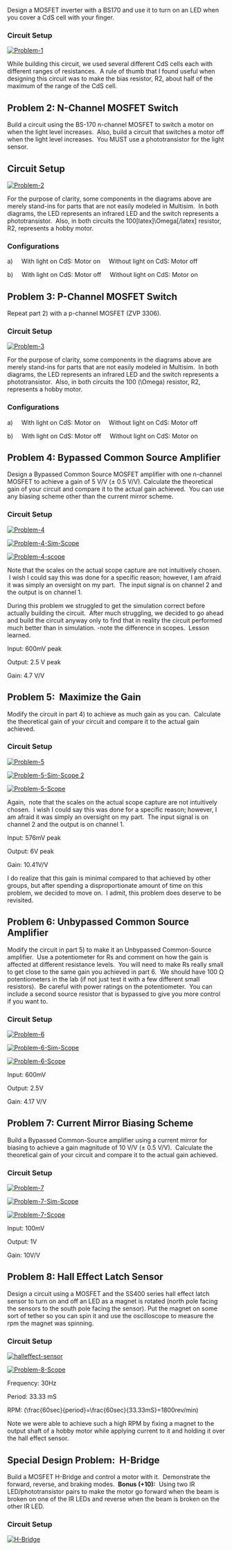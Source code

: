 
Design a MOSFET inverter with a BS170 and use it to turn on an LED when you cover a CdS cell with your finger.


### Circuit Setup


[![Problem-1](http://codytaylor.cc/opti/Problem-1.jpg)](http://codytaylor.cc/opti/Problem-1.jpg)



While building this circuit, we used several different CdS cells each with different ranges of resistances.  A rule of thumb that I found useful when designing this circuit was to make the bias resistor, R2, about half of the maximum of the range of the CdS cell.


## Problem 2: N-Channel MOSFET Switch


Build a circuit using the BS-170 n-channel MOSFET to switch a motor on when the light level increases.  Also, build a circuit that switches a motor off when the light level increases.  You MUST use a phototransistor for the light sensor.


## Circuit Setup


[![Problem-2](http://codytaylor.cc/opti/Problem-2.jpg)](http://codytaylor.cc/opti/Problem-2.jpg)

For the purpose of clarity, some components in the diagrams above are merely stand-ins for parts that are not easily modeled in Multisim.  In both diagrams, the LED represents an infrared LED and the switch represents a phototransistor.  Also, in both circuits the 100[latex]\Omega[/latex] resistor, R2, represents a hobby motor.


### Configurations


a)     With light on CdS: Motor on     Without light on CdS: Motor off

b)     With light on CdS: Motor off     Without light on CdS: Motor on


## Problem 3: P-Channel MOSFET Switch


Repeat part 2) with a p-channel MOSFET (ZVP 3306).


### Circuit Setup


[![Problem-3](http://codytaylor.cc/opti/Problem-3.jpg)](http://codytaylor.cc/opti/Problem-3.jpg)

For the purpose of clarity, some components in the diagrams above are merely stand-ins for parts that are not easily modeled in Multisim.  In both diagrams, the LED represents an infrared LED and the switch represents a phototransistor.  Also, in both circuits the 100 \(\Omega\) resistor, R2, represents a hobby motor.


### Configurations


a)     With light on CdS: Motor on     Without light on CdS: Motor off

b)     With light on CdS: Motor off     Without light on CdS: Motor on


## Problem 4: Bypassed Common Source Amplifier


Design a Bypassed Common Source MOSFET amplifier with one n-channel MOSFET to achieve a gain of 5 V/V (± 0.5 V/V). Calculate the theoretical gain of your circuit and compare it to the actual gain achieved.  You can use any biasing scheme other than the current mirror scheme.


### Circuit Setup


[![Problem-4](http://codytaylor.cc/opti/Problem-4.jpg)](http://codytaylor.cc/opti/Problem-4.jpg)

[![Problem-4-Sim-Scope](http://codytaylor.cc/opti/Problem-4-Sim-Scope.jpg)](http://codytaylor.cc/opti/Problem-4-Sim-Scope.jpg)

[![Problem-4-scope](http://codytaylor.cc/opti/Problem-4-scope.jpg)](http://codytaylor.cc/opti/Problem-4-scope.jpg)

Note that the scales on the actual scope capture are not intuitively chosen.  I wish I could say this was done for a specific reason; however, I am afraid it was simply an oversight on my part.  The input signal is on channel 2 and the output is on channel 1.

During this problem we struggled to get the simulation correct before actually building the circuit.  After much struggling, we decided to go ahead and build the circuit anyway only to find that in reality the circuit performed much better than in simulation. -note the difference in scopes.  Lesson learned.

Input: 600mV peak

Output: 2.5 V peak

Gain: 4.7 V/V


## Problem 5:  Maximize the Gain


Modify the circuit in part 4) to achieve as much gain as you can.  Calculate the theoretical gain of your circuit and compare it to the actual gain achieved.


### Circuit Setup


[![Problem-5](http://codytaylor.cc/opti/Problem-5.jpg)](http://codytaylor.cc/opti/Problem-5.jpg)

[![Problem-5-Sim-Scope 2](http://codytaylor.cc/opti/Problem-5-Sim-Scope-2.jpg)](http://codytaylor.cc/opti/Problem-5-Sim-Scope-2.jpg)

[![Problem-5-Scope](http://codytaylor.cc/opti/Problem-5-Scope.jpg)](http://codytaylor.cc/opti/Problem-5-Scope.jpg)



Again,  note that the scales on the actual scope capture are not intuitively chosen.  I wish I could say this was done for a specific reason; however, I am afraid it was simply an oversight on my part.  The input signal is on channel 2 and the output is on channel 1.

Input: 576mV peak

Output: 6V peak

Gain: 10.41V/V

I do realize that this gain is minimal compared to that achieved by other groups, but after spending a disproportionate amount of time on this problem, we decided to move on.  I admit, this problem does deserve to be revisited.


## Problem 6: Unbypassed Common Source Amplifier


Modify the circuit in part 5) to make it an Unbypassed Common-Source amplifier.  Use a potentiometer for Rs and comment on how the gain is affected at different resistance levels.  You will need to make Rs really small to get close to the same gain you achieved in part 6.  We should have 100 Ω potentiometers in the lab (if not just test it with a few different small resistors).  Be careful with power ratings on the potentiometer.  You can include a second source resistor that is bypassed to give you more control if you want to.


### Circuit Setup


[![Problem-6](http://codytaylor.cc/opti/Problem-6.jpg)](http://codytaylor.cc/opti/Problem-6.jpg)

[![Problem-6-Sim-Scope](http://codytaylor.cc/opti/Problem-6-Sim-Scope.jpg)](http://codytaylor.cc/opti/Problem-6-Sim-Scope.jpg)



[![Problem-6-Scope](http://codytaylor.cc/opti/Problem-6-Scope.jpg)](http://codytaylor.cc/opti/Problem-6-Scope.jpg)



Input: 600mV

Output: 2.5V

Gain: 4.17 V/V


## Problem 7: Current Mirror Biasing Scheme


Build a Bypassed Common-Source amplifier using a current mirror for biasing to achieve a gain magnitude of 10 V/V (± 0.5 V/V).  Calculate the theoretical gain of your circuit and compare it to the actual gain achieved.


### Circuit Setup


[![Problem-7](http://codytaylor.cc/opti/Problem-7.jpg)](http://codytaylor.cc/opti/Problem-7.jpg)



[![Problem-7-Sim-Scope](http://codytaylor.cc/opti/Problem-7-Sim-Scope.jpg)](http://codytaylor.cc/opti/Problem-7-Sim-Scope.jpg)



[![Problem-7-Scope](http://codytaylor.cc/opti/Problem-7-Scope.jpg)](http://codytaylor.cc/opti/Problem-7-Scope.jpg)

Input: 100mV

Output: 1V

Gain: 10V/V


## Problem 8: Hall Effect Latch Sensor


Design a circuit using a MOSFET and the SS400 series hall effect latch sensor to turn on and off an LED as a magnet is rotated (north pole facing the sensors to the south pole facing the sensor). Put the magnet on some sort of tether so you can spin it and use the oscilloscope to measure the rpm the magnet was spinning.


### Circuit Setup


[![halleffect-sensor](http://codytaylor.cc/opti/halleffect-sensor.jpg)](http://codytaylor.cc/opti/halleffect-sensor.jpg)



[![Problem-8-Scope](http://codytaylor.cc/opti/Problem-8-Scope.jpg)](http://codytaylor.cc/opti/Problem-8-Scope.jpg)



Frequency: 30Hz

Period: 33.33 mS

RPM: \(\frac{60sec}{period}=\frac{60sec}{33.33mS}=1800rev/min\)

Note we were able to achieve such a high RPM by fixing a magnet to the output shaft of a hobby motor while applying current to it and holding it over the hall effect sensor.


## Special Design Problem:  H-Bridge


Build a MOSFET H-Bridge and control a motor with it.  Demonstrate the forward, reverse, and braking modes.  **Bonus (+10):**  Using two IR LED/phototransistor pairs to make the motor go forward when the beam is broken on one of the IR LEDs and reverse when the beam is broken on the other IR LED.


### Circuit Setup


[![H-Bridge](http://codytaylor.cc/opti/H-Bridge.jpg)](http://codytaylor.cc/opti/H-Bridge.jpg)
